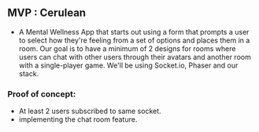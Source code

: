## MVP : Cerulean

- A Mental Wellness App that starts out using a form that prompts a user to select how they're feeling from a set of options and places them in a room. Our goal is to have a minimum of 2 designs for rooms where users can chat with other users through their avatars and another room with a single-player game. We'll be using Socket.io, Phaser and our stack.

### Proof of concept:

- At least 2 users subscribed to same socket.
- implementing the chat room feature.
